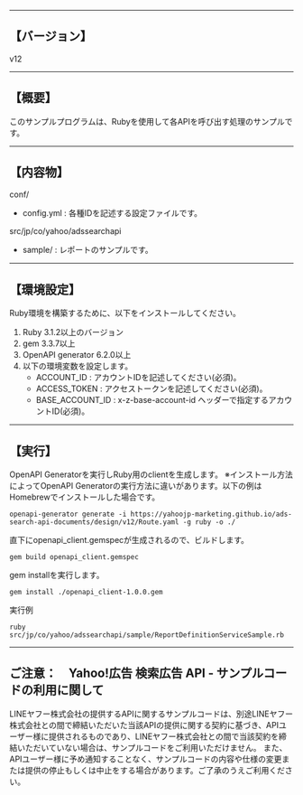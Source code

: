 --------------------------------
【バージョン】
--------------------------------
v12


--------------------------------
【概要】
--------------------------------
このサンプルプログラムは、Rubyを使用して各APIを呼び出す処理のサンプルです。

--------------------------------
【内容物】
--------------------------------
conf/
  - config.yml          : 各種IDを記述する設定ファイルです。

src/jp/co/yahoo/adssearchapi
  - sample/       : レポートのサンプルです。

--------------------------------
【環境設定】
--------------------------------
Ruby環境を構築するために、以下をインストールしてください。

1. Ruby 3.1.2以上のバージョン
2. gem 3.3.7以上
3. OpenAPI generator 6.2.0以上
4. 以下の環境変数を設定します。
    - ACCOUNT_ID          : アカウントIDを記述してください(必須)。
    - ACCESS_TOKEN        : アクセストークンを記述してください(必須)。
    - BASE_ACCOUNT_ID     : x-z-base-account-id ヘッダーで指定するアカウントID(必須)。

--------------------------------
【実行】
--------------------------------
OpenAPI Generatorを実行しRuby用のclientを生成します。
※インストール方法によってOpenAPI Generatorの実行方法に違いがあります。以下の例はHomebrewでインストールした場合です。
```
openapi-generator generate -i https://yahoojp-marketing.github.io/ads-search-api-documents/design/v12/Route.yaml -g ruby -o ./
```

直下にopenapi_client.gemspecが生成されるので、ビルドします。
```
gem build openapi_client.gemspec
```
gem installを実行します。
```
gem install ./openapi_client-1.0.0.gem
```

実行例
```
ruby src/jp/co/yahoo/adssearchapi/sample/ReportDefinitionServiceSample.rb 
```

--------------------------------
ご注意：　Yahoo!広告 検索広告 API - サンプルコードの利用に関して
--------------------------------

LINEヤフー株式会社の提供するAPIに関するサンプルコードは、別途LINEヤフー株式会社との間で締結いただいた当該APIの提供に関する契約に基づき、APIユーザー様に提供されるものであり、LINEヤフー株式会社との間で当該契約を締結いただいていない場合は、サンプルコードをご利用いただけません。
また、APIユーザー様に予め通知することなく、サンプルコードの内容や仕様の変更または提供の停止もしくは中止をする場合があります。ご了承のうえご利用ください。
